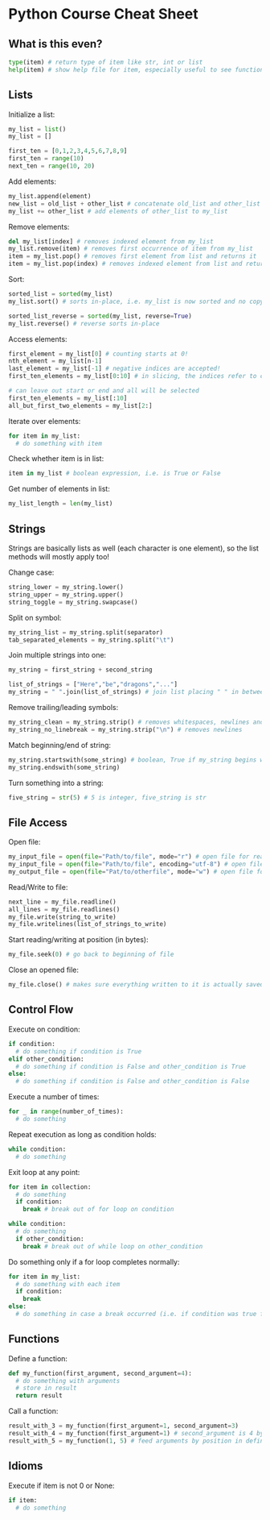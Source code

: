 # Python Course Cheat Sheet

## What is this even?
```Python
type(item) # return type of item like str, int or list 
help(item) # show help file for item, especially useful to see function arguments
```

## Lists
Initialize a list:
```Python
my_list = list()
my_list = []

first_ten = [0,1,2,3,4,5,6,7,8,9]
first_ten = range(10)
next_ten = range(10, 20)
```
Add elements:
```Python
my_list.append(element)
new_list = old_list + other_list # concatenate old_list and other_list
my_list += other_list # add elements of other_list to my_list
```
Remove elements:
```Python
del my_list[index] # removes indexed element from my_list
my_list.remove(item) # removes first occurrence of item from my_list
item = my_list.pop() # removes first element from list and returns it
item = my_list.pop(index) # removes indexed element from list and returns it
```
Sort:
```Python
sorted_list = sorted(my_list)
my_list.sort() # sorts in-place, i.e. my_list is now sorted and no copy is returned

sorted_list_reverse = sorted(my_list, reverse=True)
my_list.reverse() # reverse sorts in-place
```
Access elements:
```Python
first_element = my_list[0] # counting starts at 0!
nth_element = my_list[n-1]
last_element = my_list[-1] # negative indices are accepted!
first_ten_elements = my_list[0:10] # in slicing, the indices refer to cut points before/after each element!

# can leave out start or end and all will be selected
first_ten_elements = my_list[:10]
all_but_first_two_elements = my_list[2:]
```
Iterate over elements:
```Python
for item in my_list:
  # do something with item
```
Check whether item is in list:
```Python
item in my_list # boolean expression, i.e. is True or False
```
Get number of elements in list:
```Python
my_list_length = len(my_list)
```

## Strings
Strings are basically lists as well (each character is one element), so the list methods will mostly apply too!

Change case:
```Python
string_lower = my_string.lower()
string_upper = my_string.upper()
string_toggle = my_string.swapcase()
```
Split on symbol:
```Python
my_string_list = my_string.split(separator)
tab_separated_elements = my_string.split("\t")
```
Join multiple strings into one:
```Python
my_string = first_string + second_string

list_of_strings = ["Here","be","dragons","..."]
my_string = " ".join(list_of_strings) # join list placing " " in between them
```
Remove trailing/leading symbols:
```Python
my_string_clean = my_string.strip() # removes whitespaces, newlines and tabs
my_string_no_linebreak = my_string.strip("\n") # removes newlines
```
Match beginning/end of string:
```Python
my_string.startswith(some_string) # boolean, True if my_string begins with some_string
my_string.endswith(some_string)
```
Turn something into a string:
```Python
five_string = str(5) # 5 is integer, five_string is str
```

## File Access
Open file:
```Python
my_input_file = open(file="Path/to/file", mode="r") # open file for reading (is default anyway)
my_input_file = open(file="Path/to/file", encoding="utf-8") # open file for reading, specify encoding
my_output_file = open(file="Pat/to/otherfile", mode="w") # open file for writing
```
Read/Write to file:
```Python
next_line = my_file.readline()
all_lines = my_file.readlines()
my_file.write(string_to_write)
my_file.writelines(list_of_strings_to_write)
```
Start reading/writing at position (in bytes):
```Python
my_file.seek(0) # go back to beginning of file
```
Close an opened file:
```Python
my_file.close() # makes sure everything written to it is actually saved to disk!
```

## Control Flow
Execute on condition:
```Python
if condition:
  # do something if condition is True
elif other_condition:
  # do something if condition is False and other_condition is True
else:
  # do something if condition is False and other_condition is False
```
Execute a number of times:
```Python
for _ in range(number_of_times):
  # do something
```
Repeat execution as long as condition holds:
```Python
while condition:
  # do something
```
Exit loop at any point:
```Python
for item in collection:
  # do something
  if condition:
    break # break out of for loop on condition

while condition:
  # do something
  if other_condition:
    break # break out of while loop on other_condition
```
Do something only if a for loop completes normally:
```Python
for item in my_list:
  # do something with each item
  if condition:
    break
else:
  # do something in case a break occurred (i.e. if condition was true for some item)
```

## Functions
Define a function:
```Python
def my_function(first_argument, second_argument=4):
  # do something with arguments
  # store in result
  return result
```
Call a function:
```Python
result_with_3 = my_function(first_argument=1, second_argument=3)
result_with_4 = my_function(first_argument=1) # second_argument is 4 by default in definition above!
result_with_5 = my_function(1, 5) # feed arguments by position in definition, without keyword
```

## Idioms
Execute if item is not 0 or None:
```Python
if item:
  # do something
```
